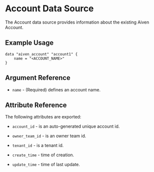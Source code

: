 # Account Data Source

The Account data source provides information about the existing Aiven Account.

## Example Usage

```hcl
data "aiven_account" "account1" {
    name = "<ACCOUNT_NAME>"
}
```

## Argument Reference

* `name` - (Required) defines an account name.

## Attribute Reference

The following attributes are exported:

* `account_id` - is an auto-generated unique account id.

* `owner_team_id` - is an owner team id.

* `tenant_id` - is a tenant id.

* `create_time` - time of creation.

* `update_time` - time of last update.